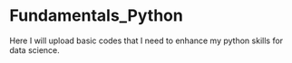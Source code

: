 # Fundamentals_Python
Here I will upload basic codes that I need to enhance my python skills for data science.

